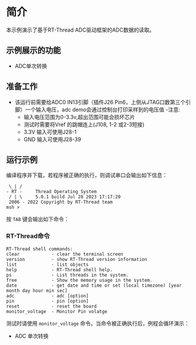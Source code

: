 # 简介

本示例演示了基于RT-Thread ADC驱动框架的ADC数据的读取。

## 示例展示的功能

- ADC单次转换

## 准备工作

- 该运行前需要给ADC0 IN13引脚（插件J26 Pin6，上侧从JTAG口数第三个引脚）一个输入电压，adc demo会通过控制台打印采样到的电压值
  -注意: 
    - 输入电压范围为0-3.3v,超出范围可能会损坏芯片
    - 测试时需要将Vref 的跳帽连上(J108, 1-2 或2-3短接)
    - 3.3V 输入可使用J28-1
    - GND 输入可使用J28-39

## 运行示例
编译程序并下载，若程序被正确的执行，则调试串口会输出如下信息：
```console
 \ | /
- RT -     Thread Operating System
 / | \     5.0.1 build Jul 28 2023 17:17:20
 2006 - 2022 Copyright by RT-Thread team
msh >
```

按 `TAB` 键会输出如下命令：

### RT-Thread命令

```console
RT-Thread shell commands:
clear            - clear the terminal screen
version          - show RT-Thread version information
list             - list objects
help             - RT-Thread shell help.
ps               - List threads in the system.
free             - Show the memory usage in the system.
date             - get date and time or set (local timezone) [year month day hour min sec]
adc              - adc [option]
pin              - pin [option]
reset            - reset the board
monitor_voltage  - Monitor Pin volatge

```
测试时请使用 `monitor_voltage` 命令。当命令被正确执行后，例程会循环演示：
- ADC 单次转换
